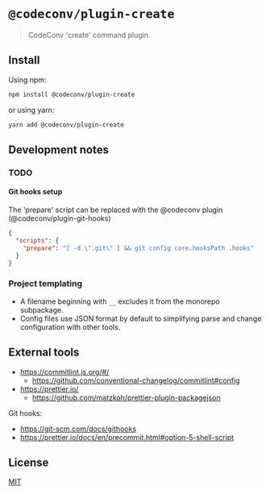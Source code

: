 # `@codeconv/plugin-create`

> CodeConv 'create' command plugin

## Install

Using npm:

```bash
npm install @codeconv/plugin-create
```

or using yarn:

```bash
yarn add @codeconv/plugin-create
```

## Development notes

### TODO

#### Git hooks setup

The 'prepare' script can be replaced with the @codeconv plugin (@codeconv/plugin-git-hooks)

```json
{
  "scripts": {
    "prepare": "[ -d \".git\" ] && git config core.hooksPath .hooks"
  }
}
```

### Project templating

- A filename beginning with `__` excludes it from the monorepo subpackage.
- Config files use JSON format by default to simplifying parse and change configuration with other tools.

## External tools

- https://commitlint.js.org/#/
  - https://github.com/conventional-changelog/commitlint#config
- https://prettier.io/
  - https://github.com/matzkoh/prettier-plugin-packagejson

Git hooks:

- https://git-scm.com/docs/githooks
- https://prettier.io/docs/en/precommit.html#option-5-shell-script

## License

[MIT](LICENSE)
